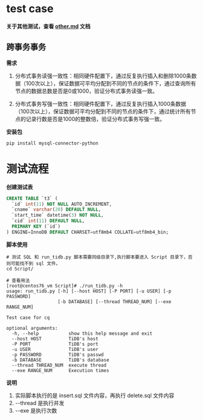 # test case

**关于其他测试，查看 [other.md](./other.md) 文档**

## 跨事务事务

**需求**

1) 分布式事务读强一致性：相同硬件配置下，通过反复执行插入和删除1000条数据（100次以上），保证数据可平均分配到不同的节点的条件下，通过查询所有节点的数据总数是否是0或1000，验证分布式事务读强一致。

2) 分布式事务写强一致性：相同硬件配置下，通过反复执行插入1000条数据（100次以上），保证数据可平均分配到不同的节点的条件下，通过统计所有节点的记录行数是否是1000的整数倍，验证分布式事务写强一致。

**安装包**
```shell
pip install mysql-connector-python
```

# 测试流程

**创建测试表**

```sql
CREATE TABLE `t3` (
  `id` int(11) NOT NULL AUTO_INCREMENT,
  `cname` varchar(20) DEFAULT NULL,
  `start_time` datetime(3) NOT NULL,
  `cid` int(11) DEFAULT NULL,
  PRIMARY KEY (`id`)
) ENGINE=InnoDB DEFAULT CHARSET=utf8mb4 COLLATE=utf8mb4_bin; 
```

**脚本使用**

```shell
# 测试 SQL 和 run_tidb.py 脚本需要同级目录下,执行脚本要进入 Script 目录下，否则可能找不到 sql 文件。
cd Script/

# 查看用法
[root@centos76_vm Script]# ./run_tidb.py -h
usage: run_tidb.py [-h] [--host HOST] [-P PORT] [-u USER] [-p PASSWORD]
                   [-b DATABASE] [--thread THREAD_NUM] [--exe RANGE_NUM]

Test case for cq

optional arguments:
  -h, --help           show this help message and exit
  --host HOST          TiDB's host
  -P PORT              TiDB's port
  -u USER              TiDB's user
  -p PASSWORD          TiDB's passwd
  -b DATABASE          TiDB's database
  --thread THREAD_NUM  execute thread
  --exe RANGE_NUM      Execution times
```

**说明**

1. 实际脚本执行的是 insert.sql 文件内容，再执行 delete.sql 文件内容
2. --thread 是执行并发
3. --exe 是执行次数
